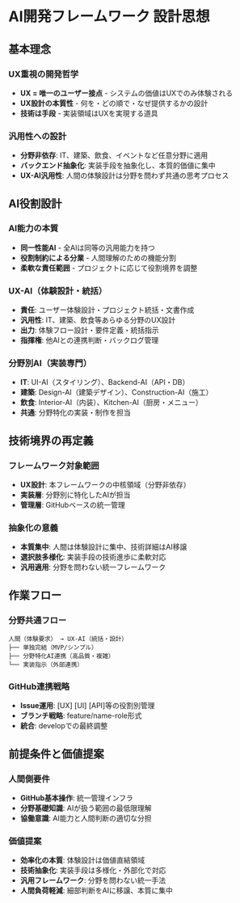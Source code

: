 # AI開発フレームワーク 設計思想

## 基本理念

### UX重視の開発哲学
- **UX = 唯一のユーザー接点** - システムの価値はUXでのみ体験される
- **UX設計の本質性** - 何を・どの順で・なぜ提供するかの設計
- **技術は手段** - 実装領域はUXを実現する道具

### 汎用性への設計
- **分野非依存**: IT、建築、飲食、イベントなど任意分野に適用
- **バックエンド抽象化**: 実装手段を抽象化し、本質的価値に集中
- **UX-AI汎用性**: 人間の体験設計は分野を問わず共通の思考プロセス

## AI役割設計

### AI能力の本質
- **同一性能AI** - 全AIは同等の汎用能力を持つ
- **役割制約による分業** - 人間理解のための機能分割
- **柔軟な責任範囲** - プロジェクトに応じて役割境界を調整

### UX-AI（体験設計・統括）
- **責任**: ユーザー体験設計・プロジェクト統括・文書作成
- **汎用性**: IT、建築、飲食等あらゆる分野のUX設計
- **出力**: 体験フロー設計・要件定義・統括指示
- **指揮権**: 他AIとの連携判断・バックログ管理

### 分野別AI（実装専門）
- **IT**: UI-AI（スタイリング）、Backend-AI（API・DB）
- **建築**: Design-AI（建築デザイン）、Construction-AI（施工）
- **飲食**: Interior-AI（内装）、Kitchen-AI（厨房・メニュー）
- **共通**: 分野特化の実装・制作を担当

## 技術境界の再定義

### フレームワーク対象範囲
- **UX設計**: 本フレームワークの中核領域（分野非依存）
- **実装層**: 分野別に特化したAIが担当
- **管理層**: GitHubベースの統一管理

### 抽象化の意義
- **本質集中**: 人間は体験設計に集中、技術詳細はAI移譲
- **選択肢多様化**: 実装手段の技術進歩に柔軟対応
- **汎用適用**: 分野を問わない統一フレームワーク

## 作業フロー

### 分野共通フロー
```
人間（体験要求） → UX-AI（統括・設計）
├── 単独完結（MVP/シンプル）
├── 分野特化AI連携（高品質・複雑）
└── 実装指示（外部連携）
```

### GitHub連携戦略
- **Issue運用**: [UX] [UI] [API]等の役割別管理
- **ブランチ戦略**: feature/name-role形式
- **統合**: developでの最終調整

## 前提条件と価値提案

### 人間側要件
- **GitHub基本操作**: 統一管理インフラ
- **分野基礎知識**: AIが扱う範囲の最低限理解
- **協働意識**: AI能力と人間判断の適切な分担

### 価値提案
- **効率化の本質**: 体験設計は価値直結領域
- **技術抽象化**: 実装手段は多様化・外部化で対応
- **汎用フレームワーク**: 分野を問わない統一手法
- **人間負荷軽減**: 細部判断をAIに移譲、本質に集中
